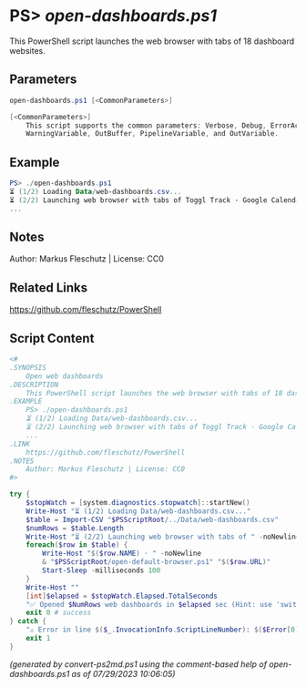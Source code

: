 PS> *open-dashboards.ps1*
====================

This PowerShell script launches the web browser with tabs of 18 dashboard websites.

Parameters
----------
```powershell
open-dashboards.ps1 [<CommonParameters>]

[<CommonParameters>]
    This script supports the common parameters: Verbose, Debug, ErrorAction, ErrorVariable, WarningAction, 
    WarningVariable, OutBuffer, PipelineVariable, and OutVariable.
```

Example
-------
```powershell
PS> ./open-dashboards.ps1
⏳ (1/2) Loading Data/web-dashboards.csv...
⏳ (2/2) Launching web browser with tabs of Toggl Track · Google Calendar · CNN News...
...

```

Notes
-----
Author: Markus Fleschutz | License: CC0

Related Links
-------------
https://github.com/fleschutz/PowerShell

Script Content
--------------
```powershell
<#
.SYNOPSIS
	Open web dashboards
.DESCRIPTION
	This PowerShell script launches the web browser with tabs of 18 dashboard websites.
.EXAMPLE
	PS> ./open-dashboards.ps1
	⏳ (1/2) Loading Data/web-dashboards.csv...
	⏳ (2/2) Launching web browser with tabs of Toggl Track · Google Calendar · CNN News...
	...
.LINK
	https://github.com/fleschutz/PowerShell
.NOTES
	Author: Markus Fleschutz | License: CC0
#>

try {
	$stopWatch = [system.diagnostics.stopwatch]::startNew()
	Write-Host "⏳ (1/2) Loading Data/web-dashboards.csv..."
	$table = Import-CSV "$PSScriptRoot/../Data/web-dashboards.csv"
	$numRows = $table.Length
	Write-Host "⏳ (2/2) Launching web browser with tabs of " -noNewline
	foreach($row in $table) {
		Write-Host "$($row.NAME) · " -noNewline
		& "$PSScriptRoot/open-default-browser.ps1" "$($row.URL)"
		Start-Sleep -milliseconds 100
	}
	Write-Host ""
	[int]$elapsed = $stopWatch.Elapsed.TotalSeconds
	"✅ Opened $NumRows web dashboards in $elapsed sec (Hint: use 'switch-tabs.ps1' to switch between the tabs automatically)"
	exit 0 # success
} catch {
	"⚠️ Error in line $($_.InvocationInfo.ScriptLineNumber): $($Error[0])"
	exit 1
}
```

*(generated by convert-ps2md.ps1 using the comment-based help of open-dashboards.ps1 as of 07/29/2023 10:06:05)*
